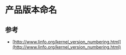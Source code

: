 # 产品版本命名

## 参考

* [http://www.linfo.org/kernel_version_numbering.html](http://www.linfo.org/kernel_version_numbering.html)